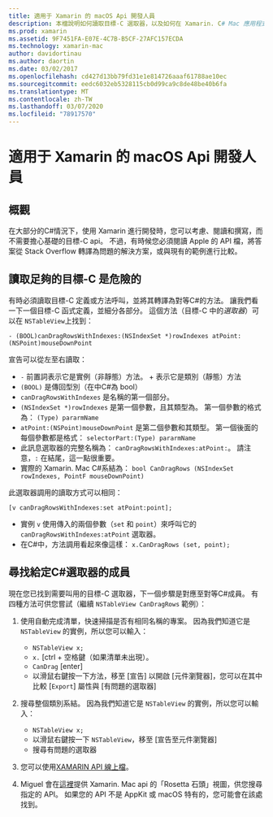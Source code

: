```yaml
---
title: 適用于 Xamarin 的 macOS Api 開發人員
description: 本檔說明如何讀取目標-C 選取器，以及如何在 Xamarin. C# Mac 應用程式中尋找其對應的方法。
ms.prod: xamarin
ms.assetid: 9F7451FA-E07E-4C7B-B5CF-27AFC157ECDA
ms.technology: xamarin-mac
author: davidortinau
ms.author: daortin
ms.date: 03/02/2017
ms.openlocfilehash: cd427d13bb79fd31e1e814726aaaf61788ae10ec
ms.sourcegitcommit: eedc6032eb5328115cb0d99ca9c8de48be40b6fa
ms.translationtype: MT
ms.contentlocale: zh-TW
ms.lasthandoff: 03/07/2020
ms.locfileid: "78917570"
---
```

# <a name="macos-apis-for-xamarinmac-developers"></a>適用于 Xamarin 的 macOS Api 開發人員

## <a name="overview"></a>概觀

在大部分的C#情況下，使用 Xamarin 進行開發時，您可以考慮、閱讀和撰寫，而不需要擔心基礎的目標-C api。 不過，有時候您必須閱讀 Apple 的 API 檔，將答案從 Stack Overflow 轉譯為問題的解決方案，或與現有的範例進行比較。

## <a name="reading-enough-objective-c-to-be-dangerous"></a>讀取足夠的目標-C 是危險的

有時必須讀取目標-C 定義或方法呼叫，並將其轉譯為對等C#的方法。 讓我們看一下一個目標-C 函式定義，並細分各部分。 這個方法（目標-C 中的*選取器*）可以在 `NSTableView`上找到：

```objc
- (BOOL)canDragRowsWithIndexes:(NSIndexSet *)rowIndexes atPoint:(NSPoint)mouseDownPoint
```

宣告可以從左至右讀取：

- `-` 前置詞表示它是實例（非靜態）方法。 + 表示它是類別（靜態）方法
- `(BOOL)` 是傳回型別（在中C#為 bool）
- `canDragRowsWithIndexes` 是名稱的第一個部分。
- `(NSIndexSet *)rowIndexes` 是第一個參數，且其類型為。 第一個參數的格式為： `(Type) pararmName`
- `atPoint:(NSPoint)mouseDownPoint` 是第二個參數和其類型。 第一個後面的每個參數都是格式： `selectorPart:(Type) pararmName`
- 此訊息選取器的完整名稱為： `canDragRowsWithIndexes:atPoint:`。 請注意，`:` 在結尾，這一點很重要。
- 實際的 Xamarin. Mac C#系結為： `bool CanDragRows (NSIndexSet rowIndexes, PointF mouseDownPoint)`

此選取器調用的讀取方式可以相同：

```objc
[v canDragRowsWithIndexes:set atPoint:point];
```

- 實例 `v` 使用傳入的兩個參數（`set` 和 `point`）來呼叫它的 `canDragRowsWithIndexes:atPoint` 選取器。
- 在C#中，方法調用看起來像這樣： `x.CanDragRows (set, point);`

<a name="finding_selector" />

## <a name="finding-the-c-member-for-a-given-selector"></a>尋找給定C#選取器的成員

現在您已找到需要叫用的目標-C 選取器，下一個步驟是對應至對等C#成員。 有四種方法可供您嘗試（繼續 `NSTableView CanDragRows` 範例）：

1. 使用自動完成清單，快速掃描是否有相同名稱的專案。 因為我們知道它是 `NSTableView` 的實例，所以您可以輸入：

    - `NSTableView x;`
    - `x.` [ctrl + 空格鍵（如果清單未出現）。
    - `CanDrag` [enter]
    - 以滑鼠右鍵按一下方法，移至 [宣告] 以開啟 [元件瀏覽器]，您可以在其中比較 [`Export`] 屬性與 [有問題的選取器]

2. 搜尋整個類別系結。 因為我們知道它是 `NSTableView` 的實例，所以您可以輸入：

    - `NSTableView x;`
    - 以滑鼠右鍵按一下 `NSTableView`，移至 [宣告至元件瀏覽器]
    - 搜尋有問題的選取器

3. 您可以使用[XAMARIN API 線上檔](https://docs.microsoft.com/dotnet/api/?view=xamarinmac-3.0)。

4. Miguel 會在[這裡](https://tirania.org/tmp/rosetta.html)提供 Xamarin. Mac api 的「Rosetta 石頭」視圖，供您搜尋指定的 API。 如果您的 API 不是 AppKit 或 macOS 特有的，您可能會在該處找到。

<!--
Note: In some cases, the assembly browser can hit a bug where it will open but not jump to the right definition. Keep that tab open, switch back to your source code and try again.
Note: The assembly browser tricks currently only works with Xamarin.Mac Classic. This will be fixed in a future version.
-->
